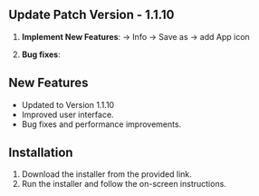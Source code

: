 


## Update Patch Version - 1.1.10


1. **Implement New Features**:
   -> Info
   -> Save as
   -> add App icon

2. **Bug fixes**:

## New Features
- Updated to Version 1.1.10
- Improved user interface.
- Bug fixes and performance improvements.

## Installation
1. Download the installer from the provided link.
2. Run the installer and follow the on-screen instructions.

